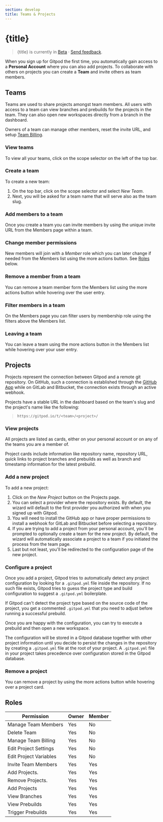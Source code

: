 ```yaml
---
section: develop
title: Teams & Projects
---
```


<script context="module">
  export const prerender = true;
</script>

# {title}

> {title} is currently in [Beta](./references/gitpod-releases) · [Send feedback](https://github.com/gitpod-io/gitpod/issues/5095).

When you sign up for Gitpod the first time, you automatically gain access to a **Personal Account** where you can also add projects.
To collaborate with others on projects you can create a **Team** and invite others as team members.

## Teams

Teams are used to share projects amongst team members. All users with access to a team can view branches and prebuilds for the projects in the team. They can also open new workspaces directly from a branch in the dashboard.

Owners of a team can manage other members, reset the invite URL, and setup [Team Billing](./team-billing).

### View teams

To view all your teams, click on the scope selector on the left of the top bar.

### Create a team

To create a new team:

1. On the top bar, click on the scope selector and select _New Team_.
2. Next, you will be asked for a team name that will serve also as the team slug.

### Add members to a team

Once you create a team you can invite members by using the unique invite URL from the Members page within a team.

### Change member permissions

New members will join with a _Member_ role which you can later change if needed from the Members list using the more actions button. See [Roles](#roles) below.

### Remove a member from a team

You can remove a team member form the Members list using the more actions button while hovering over the user entry.

### Filter members in a team

On the Members page you can filter users by membership role using the filters above the Members list.

### Leaving a team

You can leave a team using the more actions button in the Members list while hovering over your user entry.

## Projects

Projects represent the connection between Gitpod and a remote git repository.
On GitHub, such a connection is established through the [GitHub App](https://github.com/marketplace/gitpod-io) while on GitLab and Bitbucket, the connection exists through an active webhook.

Projects have a stable URL in the dashboard based on the team's slug and the project's name like the following:

> `https://gitpod.io/t/<team>/<project>/`

### View projects

All projects are listed as cards, either on your personal account or on any of the teams you are a member of.

Project cards include information like repository name, repository URL, quick links to project branches and prebuilds as well as branch and timestamp information for the latest prebuild.

### Add a new project

To add a new project:

1. Click on the _New Project_ button on the Projects page.
2. You can select a provider where the repository exists. By default, the wizard will default to the first provider you authorized with when you signed up with Gitpod.
3. You will need to install the GitHub app or have proper permissions to install a webhook for GitLab and Bitbucket before selecting a repository.
4. If you are trying to add a project from your personal account, you'll be prompted to optionally create a team for the new project. By default, the wizard will automatically associate a project to a team if you initiated the process from the team page.
5. Last but not least, you'll be redirected to the configuration page of the new project.

### Configure a project

Once you add a project, Gitpod tries to automatically detect any project configuration by looking for a `.gitpod.yml` file inside the repository. If no such file exists, Gitpod tries to guess the project type and build configuration to suggest a `.gitpod.yml` boilerplate.

If Gitpod can't detect the project type based on the source code of the project, you get a commented `.gitpod.yml` that you need to adjust before running a successful prebuild.

Once you are happy with the configuration, you can try to execute a prebuild and then open a new workspace.

The configuration will be stored in a Gitpod database together with other project information until you decide to persist the changes in the repository by creating a `.gitpod.yml` file at the root of your project. A `.gitpod.yml` file in your project takes precedence over configuration stored in the Gitpod database.

### Remove a project

You can remove a project by using the more actions button while hovering over a project card.

## Roles

| Permission             | Owner | Member |
| ---------------------- | ----- | ------ |
| Manage Team Members    | Yes   | No     |
| Delete Team            | Yes   | No     |
| Manage Team Billing    | Yes   | No     |
| Edit Project Settings  | Yes   | No     |
| Edit Project Variables | Yes   | No     |
| Invite Team Members    | Yes   | Yes    |
| Add Projects.          | Yes   | Yes    |
| Remove Projects.       | Yes   | Yes    |
| Add Projects           | Yes   | Yes    |
| View Branches          | Yes   | Yes    |
| View Prebuilds         | Yes   | Yes    |
| Trigger Prebuilds      | Yes   | Yes    |
